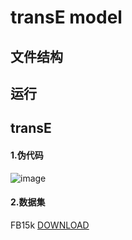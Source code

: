 # transE model

## 文件结构

## 运行

## transE

#### 1.伪代码

![image](https://user-images.githubusercontent.com/45199395/176459669-dfa53eb5-4ab4-476f-b523-6f0975f0537a.png)

#### 2.数据集

FB15k [DOWNLOAD](https://data.deepai.org/FB15K.zip) 
